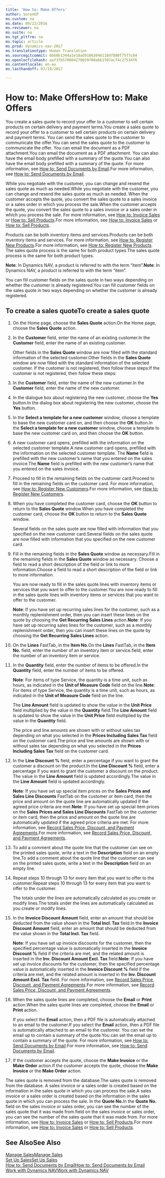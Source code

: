```yaml
---
title: 'How to: Make Offers'
author: SorenGP
ms.custom: na
ms.date: 09/22/2016
ms.reviewer: na
ms.suite: na
ms.tgt_pltfrm: na
ms.topic: article
ms.prod: dynamics-nav-2017
ms.translationtype: Human Translation
ms.sourcegitcommit: 6b60b1344a1e18ad91863046110df880f75f7c04
ms.openlocfilehash: aaf37b570004270029700abb1f07acf4c27534f6
ms.contentlocale: en-au
ms.lasthandoff: 07/19/2017

---
```


# <a name="how-to-make-offers"></a><span data-ttu-id="405d5-102">How to: Make Offers</span><span class="sxs-lookup"><span data-stu-id="405d5-102">How to: Make Offers</span></span>
<span data-ttu-id="405d5-103">You create a sales quote to record your offer to a customer to sell certain products on certain delivery and payment terms.</span><span class="sxs-lookup"><span data-stu-id="405d5-103">You create a sales quote to record your offer to a customer to sell certain products on certain delivery and payment terms.</span></span> <span data-ttu-id="405d5-104">You can send the sales quote to the customer to communicate the offer.</span><span class="sxs-lookup"><span data-stu-id="405d5-104">You can send the sales quote to the customer to communicate the offer.</span></span> <span data-ttu-id="405d5-105">You can email the document as a PDF attachment.</span><span class="sxs-lookup"><span data-stu-id="405d5-105">You can email the document as a PDF attachment.</span></span> <span data-ttu-id="405d5-106">You can also have the email body prefilled with a summary of the quote.</span><span class="sxs-lookup"><span data-stu-id="405d5-106">You can also have the email body prefilled with a summary of the quote.</span></span> <span data-ttu-id="405d5-107">For more information, see [How to: Send Documents by Email](ui-how-send-documents-email.md).</span><span class="sxs-lookup"><span data-stu-id="405d5-107">For more information, see [How to: Send Documents by Email](ui-how-send-documents-email.md).</span></span>

<span data-ttu-id="405d5-108">While you negotiate with the customer, you can change and resend the sales quote as much as needed.</span><span class="sxs-lookup"><span data-stu-id="405d5-108">While you negotiate with the customer, you can change and resend the sales quote as much as needed.</span></span> <span data-ttu-id="405d5-109">When the customer accepts the quote, you convert the sales quote to a sales invoice or a sales order in which you process the sale.</span><span class="sxs-lookup"><span data-stu-id="405d5-109">When the customer accepts the quote, you convert the sales quote to a sales invoice or a sales order in which you process the sale.</span></span> <span data-ttu-id="405d5-110">For more information, see [How to: Invoice Sales](sales-how-invoice-sales.md) or [How to: Sell Products](sales-how-sell-products.md).</span><span class="sxs-lookup"><span data-stu-id="405d5-110">For more information, see [How to: Invoice Sales](sales-how-invoice-sales.md) or [How to: Sell Products](sales-how-sell-products.md).</span></span>

<span data-ttu-id="405d5-111">Products can be both inventory items and services.</span><span class="sxs-lookup"><span data-stu-id="405d5-111">Products can be both inventory items and services.</span></span> <span data-ttu-id="405d5-112">For more information, see [How to: Register New Products](inventory-how-register-new-products.md).</span><span class="sxs-lookup"><span data-stu-id="405d5-112">For more information, see [How to: Register New Products](inventory-how-register-new-products.md).</span></span> <span data-ttu-id="405d5-113">The sales quote process is the same for both product types.</span><span class="sxs-lookup"><span data-stu-id="405d5-113">The sales quote process is the same for both product types.</span></span>

<span data-ttu-id="405d5-114">**Note**: In Dynamics NAV, a product is referred to with the term “item”.</span><span class="sxs-lookup"><span data-stu-id="405d5-114">**Note**: In Dynamics NAV, a product is referred to with the term “item”.</span></span>

<span data-ttu-id="405d5-115">You can fill customer fields on the sales quote in two ways depending on whether the customer is already registered.</span><span class="sxs-lookup"><span data-stu-id="405d5-115">You can fill customer fields on the sales quote in two ways depending on whether the customer is already registered.</span></span>

## <a name="to-create-a-sales-quote"></a><span data-ttu-id="405d5-116">To create a sales quote</span><span class="sxs-lookup"><span data-stu-id="405d5-116">To create a sales quote</span></span>
1. <span data-ttu-id="405d5-117">On the Home page, choose the **Sales Quote** action.</span><span class="sxs-lookup"><span data-stu-id="405d5-117">On the Home page, choose the **Sales Quote** action.</span></span>  
2. <span data-ttu-id="405d5-118">In the **Customer** field, enter the name of an existing customer.</span><span class="sxs-lookup"><span data-stu-id="405d5-118">In the **Customer** field, enter the name of an existing customer.</span></span>

    <span data-ttu-id="405d5-119">Other fields in the **Sales Quote** window are now filled with the standard information of the selected customer.</span><span class="sxs-lookup"><span data-stu-id="405d5-119">Other fields in the **Sales Quote** window are now filled with the standard information of the selected customer.</span></span> <span data-ttu-id="405d5-120">If the customer is not registered, then follow these steps:</span><span class="sxs-lookup"><span data-stu-id="405d5-120">If the customer is not registered, then follow these steps:</span></span>

3. <span data-ttu-id="405d5-121">In the **Customer** field, enter the name of the new customer.</span><span class="sxs-lookup"><span data-stu-id="405d5-121">In the **Customer** field, enter the name of the new customer.</span></span>
4. <span data-ttu-id="405d5-122">In the dialogue box about registering the new customer, choose the **Yes** button.</span><span class="sxs-lookup"><span data-stu-id="405d5-122">In the dialog box about registering the new customer, choose the **Yes** button.</span></span>
5. <span data-ttu-id="405d5-123">In the **Select a template for a new customer** window, choose a template to base the new customer card on, and then choose the **OK** button.</span><span class="sxs-lookup"><span data-stu-id="405d5-123">In the **Select a template for a new customer** window, choose a template to base the new customer card on, and then choose the **OK** button.</span></span>
6. <span data-ttu-id="405d5-124">A new customer card opens, prefilled with the information on the selected customer template.</span><span class="sxs-lookup"><span data-stu-id="405d5-124">A new customer card opens, prefilled with the information on the selected customer template.</span></span> <span data-ttu-id="405d5-125">The **Name** field is prefilled with the new customer’s name that you entered on the sales invoice.</span><span class="sxs-lookup"><span data-stu-id="405d5-125">The **Name** field is prefilled with the new customer’s name that you entered on the sales invoice.</span></span>
7. <span data-ttu-id="405d5-126">Proceed to fill in the remaining fields on the customer card.</span><span class="sxs-lookup"><span data-stu-id="405d5-126">Proceed to fill in the remaining fields on the customer card.</span></span> <span data-ttu-id="405d5-127">For more information, see [How to: Register New Customers](sales-how-register-new-customers.md).</span><span class="sxs-lookup"><span data-stu-id="405d5-127">For more information, see [How to: Register New Customers](sales-how-register-new-customers.md).</span></span>  
8. <span data-ttu-id="405d5-128">When you have completed the customer card, choose the **OK** button to return to the **Sales Quote** window.</span><span class="sxs-lookup"><span data-stu-id="405d5-128">When you have completed the customer card, choose the **OK** button to return to the **Sales Quote** window.</span></span>

    <span data-ttu-id="405d5-129">Several fields on the sales quote are now filled with information that you specified on the new customer card.</span><span class="sxs-lookup"><span data-stu-id="405d5-129">Several fields on the sales quote are now filled with information that you specified on the new customer card.</span></span>
9. <span data-ttu-id="405d5-130">Fill in the remaining fields in the **Sales Quote** window as necessary.</span><span class="sxs-lookup"><span data-stu-id="405d5-130">Fill in the remaining fields in the **Sales Quote** window as necessary.</span></span> <span data-ttu-id="405d5-131">Choose a field to read a short description of the field or link to more information.</span><span class="sxs-lookup"><span data-stu-id="405d5-131">Choose a field to read a short description of the field or link to more information.</span></span>

    <span data-ttu-id="405d5-132">You are now ready to fill in the sales quote lines with inventory items or services that you want to offer to the customer.</span><span class="sxs-lookup"><span data-stu-id="405d5-132">You are now ready to fill in the sales quote lines with inventory items or services that you want to offer to the customer.</span></span>

    <span data-ttu-id="405d5-133">**Note**: If you have set up recurring sales lines for the customer, such as a monthly replenishment order, then you can insert these lines on the quote by choosing the **Get Recurring Sales Lines** action.</span><span class="sxs-lookup"><span data-stu-id="405d5-133">**Note**: If you have set up recurring sales lines for the customer, such as a monthly replenishment order, then you can insert these lines on the quote by choosing the **Get Recurring Sales Lines** action.</span></span>
10. <span data-ttu-id="405d5-134">On the **Lines** FastTab, in the **Item No.**</span><span class="sxs-lookup"><span data-stu-id="405d5-134">On the **Lines** FastTab, in the **Item No.**</span></span> <span data-ttu-id="405d5-135">field, enter the number of an inventory item or service.</span><span class="sxs-lookup"><span data-stu-id="405d5-135">field, enter the number of an inventory item or service.</span></span>
11. <span data-ttu-id="405d5-136">In the **Quantity** field, enter the number of items to be offered.</span><span class="sxs-lookup"><span data-stu-id="405d5-136">In the **Quantity** field, enter the number of items to be offered.</span></span>

    <span data-ttu-id="405d5-137">**Note**: For items of type Service, the quantity is a time unit, such as hours, as indicated in the **Unit of Measure Code** field on the line.</span><span class="sxs-lookup"><span data-stu-id="405d5-137">**Note**: For items of type Service, the quantity is a time unit, such as hours, as indicated in the **Unit of Measure Code** field on the line.</span></span>

    <span data-ttu-id="405d5-138">The **Line Amount** field is updated to show the value in the **Unit Price** field multiplied by the value in the **Quantity** field.</span><span class="sxs-lookup"><span data-stu-id="405d5-138">The **Line Amount** field is updated to show the value in the **Unit Price** field multiplied by the value in the **Quantity** field.</span></span>

    <span data-ttu-id="405d5-139">The price and line amounts are shown with or without sales tax depending on what you selected in the **Prices Including Sales Tax** field on the customer card.</span><span class="sxs-lookup"><span data-stu-id="405d5-139">The price and line amounts are shown with or without sales tax depending on what you selected in the **Prices Including Sales Tax** field on the customer card.</span></span>
12. <span data-ttu-id="405d5-140">In the **Line Discount %** field, enter a percentage if you want to grant the customer a discount on the product.</span><span class="sxs-lookup"><span data-stu-id="405d5-140">In the **Line Discount %** field, enter a percentage if you want to grant the customer a discount on the product.</span></span> <span data-ttu-id="405d5-141">The value in the **Line Amount** field is updated accordingly.</span><span class="sxs-lookup"><span data-stu-id="405d5-141">The value in the **Line Amount** field is updated accordingly.</span></span>

    <span data-ttu-id="405d5-142">**Note**: If you have set up special item prices on the **Sales Prices and Sales Line Discounts** FastTab on the customer or item card, then the price and amount on the quote line are automatically updated if the agreed price criteria are met.</span><span class="sxs-lookup"><span data-stu-id="405d5-142">**Note**: If you have set up special item prices on the **Sales Prices and Sales Line Discounts** FastTab on the customer or item card, then the price and amount on the quote line are automatically updated if the agreed price criteria are met.</span></span> <span data-ttu-id="405d5-143">For more information, see [Record Sales Price, Discount, and Payment Agreements](sales-how-record-sales-price-discount-payment-agreements.md).</span><span class="sxs-lookup"><span data-stu-id="405d5-143">For more information, see [Record Sales Price, Discount, and Payment Agreements](sales-how-record-sales-price-discount-payment-agreements.md).</span></span>
13. <span data-ttu-id="405d5-144">To add a comment about the quote line that the customer can see on the printed sales quote, write a text in the **Description** field on an empty line.</span><span class="sxs-lookup"><span data-stu-id="405d5-144">To add a comment about the quote line that the customer can see on the printed sales quote, write a text in the **Description** field on an empty line.</span></span>  
14. <span data-ttu-id="405d5-145">Repeat steps 10 through 13 for every item that you want to offer to the customer.</span><span class="sxs-lookup"><span data-stu-id="405d5-145">Repeat steps 10 through 13 for every item that you want to offer to the customer.</span></span>

    <span data-ttu-id="405d5-146">The totals under the lines are automatically calculated as you create or modify lines.</span><span class="sxs-lookup"><span data-stu-id="405d5-146">The totals under the lines are automatically calculated as you create or modify lines.</span></span>
15. <span data-ttu-id="405d5-147">In the **Invoice Discount Amount** field, enter an amount that should be deducted from the value shown in the **Total Incl. Tax** field.</span><span class="sxs-lookup"><span data-stu-id="405d5-147">In the **Invoice Discount Amount** field, enter an amount that should be deducted from the value shown in the **Total Incl. Tax** field.</span></span>

    <span data-ttu-id="405d5-148">**Note**: If you have set up invoice discounts for the customer, then the specified percentage value is automatically inserted in the **Invoice Discount %** field if the criteria are met, and the related amount is inserted in the **Inv. Discount Amount Excl. Tax** field.</span><span class="sxs-lookup"><span data-stu-id="405d5-148">**Note**: If you have set up invoice discounts for the customer, then the specified percentage value is automatically inserted in the **Invoice Discount %** field if the criteria are met, and the related amount is inserted in the **Inv. Discount Amount Excl. Tax** field.</span></span> <span data-ttu-id="405d5-149">For more information, see [Record Sales Price, Discount, and Payment Agreements](sales-how-record-sales-price-discount-payment-agreements.md).</span><span class="sxs-lookup"><span data-stu-id="405d5-149">For more information, see [Record Sales Price, Discount, and Payment Agreements](sales-how-record-sales-price-discount-payment-agreements.md).</span></span>
16. <span data-ttu-id="405d5-150">When the sales quote lines are completed, choose the **Email** or **Print** action.</span><span class="sxs-lookup"><span data-stu-id="405d5-150">When the sales quote lines are completed, choose the **Email** or **Print** action.</span></span>

    <span data-ttu-id="405d5-151">If you select the **Email** action, then a PDF file is automatically attached to an email to the customer.</span><span class="sxs-lookup"><span data-stu-id="405d5-151">If you select the **Email** action, then a PDF file is automatically attached to an email to the customer.</span></span> <span data-ttu-id="405d5-152">You can set the email up to contain a summary of the quote.</span><span class="sxs-lookup"><span data-stu-id="405d5-152">You can set the email up to contain a summary of the quote.</span></span> <span data-ttu-id="405d5-153">For more information, see [How to: Send Documents by Email](ui-how-send-documents-email.md).</span><span class="sxs-lookup"><span data-stu-id="405d5-153">For more information, see [How to: Send Documents by Email](ui-how-send-documents-email.md).</span></span>
17. <span data-ttu-id="405d5-154">If the customer accepts the quote, choose the **Make Invoice** or the **Make Order** action.</span><span class="sxs-lookup"><span data-stu-id="405d5-154">If the customer accepts the quote, choose the **Make Invoice** or the **Make Order** action.</span></span>

<span data-ttu-id="405d5-155">The sales quote is removed from the database.</span><span class="sxs-lookup"><span data-stu-id="405d5-155">The sales quote is removed from the database.</span></span> <span data-ttu-id="405d5-156">A sales invoice or a sales order is created based on the information in the sales quote in which you can process the sale.</span><span class="sxs-lookup"><span data-stu-id="405d5-156">A sales invoice or a sales order is created based on the information in the sales quote in which you can process the sale.</span></span> <span data-ttu-id="405d5-157">In the **Quote No.**</span><span class="sxs-lookup"><span data-stu-id="405d5-157">In the **Quote No.**</span></span> <span data-ttu-id="405d5-158">field on the sales invoice or sales order, you can see the number of the sales quote that it was made from.</span><span class="sxs-lookup"><span data-stu-id="405d5-158">field on the sales invoice or sales order, you can see the number of the sales quote that it was made from.</span></span> <span data-ttu-id="405d5-159">For more information, see [How to: Invoice Sales](sales-how-invoice-sales.md) or [How to: Sell Products](sales-how-sell-products.md).</span><span class="sxs-lookup"><span data-stu-id="405d5-159">For more information, see [How to: Invoice Sales](sales-how-invoice-sales.md) or [How to: Sell Products](sales-how-sell-products.md).</span></span>

## <a name="see-also"></a><span data-ttu-id="405d5-160">See Also</span><span class="sxs-lookup"><span data-stu-id="405d5-160">See Also</span></span>  
[<span data-ttu-id="405d5-161">Manage Sales</span><span class="sxs-lookup"><span data-stu-id="405d5-161">Manage Sales</span></span>](sales-manage-sales.md)  
[<span data-ttu-id="405d5-162">Set Up Sales</span><span class="sxs-lookup"><span data-stu-id="405d5-162">Set Up Sales</span></span>](sales-setup-sales.md)  
[<span data-ttu-id="405d5-163">How to: Send Documents by Email</span><span class="sxs-lookup"><span data-stu-id="405d5-163">How to: Send Documents by Email</span></span>](ui-how-send-documents-email.md)  
[<span data-ttu-id="405d5-164">Work with Dynamics NAV</span><span class="sxs-lookup"><span data-stu-id="405d5-164">Work with Dynamics NAV</span></span>](ui-work-product.md)


